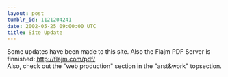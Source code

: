 ```yaml
---
layout: post
tumblr_id: 1121204241  
date: 2002-05-25 09:00:00 UTC
title: Site Update
---
```


Some updates have been made to this site. Also the Flajm PDF Server is finnished: http://flajm.com/pdf/
<br/>
Also, check out the "web production" section in the "arst&work" topsection.
